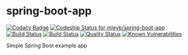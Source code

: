 # spring-boot-app

[![Codacy Badge](https://api.codacy.com/project/badge/Grade/fa3190dcf1b74826ba6a06bd08b7f213)](https://app.codacy.com/app/mleyb/spring-boot-app?utm_source=github.com&utm_medium=referral&utm_content=mleyb/spring-boot-app&utm_campaign=Badge_Grade_Dashboard)
[ ![Codeship Status for mleyb/spring-boot-app](https://app.codeship.com/projects/49dc9de0-b914-0136-7faa-6a6e36b48edf/status?branch=master)](https://app.codeship.com/projects/312134) [![Build Status](https://travis-ci.org/mleyb/spring-boot-app.svg?branch=master)](https://travis-ci.org/mleyb/spring-boot-app) [![Build Status](https://cloud.drone.io/api/badges/mleyb/spring-boot-app/status.svg)](https://cloud.drone.io/mleyb/spring-boot-app)
 [![Quality Status](https://sonarcloud.io/api/project_badges/measure?project=spring-boot-app&metric=alert_status)](https://sonarcloud.io/dashboard?id=spring-boot-app) [![Known Vulnerabilities](https://snyk.io/test/github/mleyb/spring-boot-app/badge.svg?targetFile=build.gradle)](https://snyk.io/test/github/mleyb/spring-boot-app?targetFile=build.gradle)

Simple Spring Boot example app

